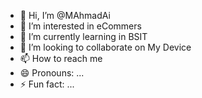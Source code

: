 - 👋 Hi, I’m @MAhmadAi
- 👀 I’m interested in eCommers
- 🌱 I’m currently learning in BSIT
- 💞️ I’m looking to collaborate on My Device
- 📫 How to reach me 
- 😄 Pronouns: ...
- ⚡ Fun fact: ...

<!---
MAhmadAi/MAhmadAi is a ✨ special ✨ repository because its `README.md` (this file) appears on your GitHub profile.
You can click the Preview link to take a look at your changes.
--->
